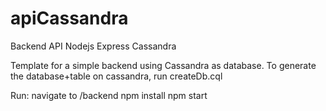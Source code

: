 # apiCassandra
Backend API Nodejs Express Cassandra

Template for a simple backend using Cassandra as database.
To generate the database+table on cassandra, run createDb.cql

Run: navigate to /backend
npm install
npm start